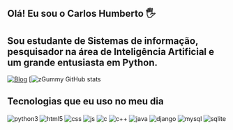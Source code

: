 ## Olá! Eu sou o Carlos Humberto 🖐️

## Sou estudante de Sistemas de informação, pesquisador na área de Inteligência Artificial e um grande entusiasta em Python.

[![Blog](https://img.shields.io/website?label=RaspberryPi.com&style=for-the-badge&url=http://rapberrycorpi.blogspot.com/2018/08/introducao-do-raspberry-pi-no-mundo.html/)](http://rapberrycorpi.blogspot.com/2018/08/introducao-do-raspberry-pi-no-mundo.html)
[![zGummy GitHub stats](https://github-readme-stats.vercel.app/api?username=devzGummy&show_icons=true&theme=dracula&count_private=true)

## Tecnologias que eu uso no meu dia

<div style="display: inline_block">    
  <img align="center" alt="python3" src="https://img.shields.io/badge/Python-3776AB?style=for-the-badge&logo=python&logoColor=white" />
  <img align="center" alt="html5" src="https://img.shields.io/badge/HTML5-E34F26?style=for-the-badge&logo=html5&logoColor=white" />
  <img align="center" alt="css" src="https://img.shields.io/badge/CSS3-1572B6?style=for-the-badge&logo=css3&logoColor=white" />
  <img align="center" alt="js" src="https://img.shields.io/badge/JavaScript-F7DF1E?style=for-the-badge&logo=javascript&logoColor=black" />
  <img align="center" alt="c" src="	https://img.shields.io/badge/C-00599C?style=for-the-badge&logo=c&logoColor=white" />
  <img align="center" alt="c++" src="https://img.shields.io/badge/C%2B%2B-00599C?style=for-the-badge&logo=c%2B%2B&logoColor=white" />
  <img align="center" alt="java" src="https://img.shields.io/badge/Java-ED8B00?style=for-the-badge&logo=java&logoColor=white" />
   <img align="center" alt="django" src="https://img.shields.io/badge/Django-092E20?style=for-the-badge&logo=django&logoColor=white" />
   <img align="center" alt="mysql" src="https://img.shields.io/badge/MySQL-00000F?style=for-the-badge&logo=mysql&logoColor=white" />
   <img align="center" alt="sqlite" src="https://img.shields.io/badge/SQLite-07405E?style=for-the-badge&logo=sqlite&logoColor=white" />



</div><br/>
